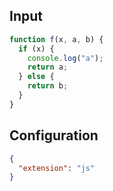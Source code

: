 
## Input
```javascript input
function f(x, a, b) {
  if (x) {
    console.log("a");
    return a;
  } else {
    return b;
  }
}
```

## Configuration
```json configuration
{
  "extension": "js"
}
```
